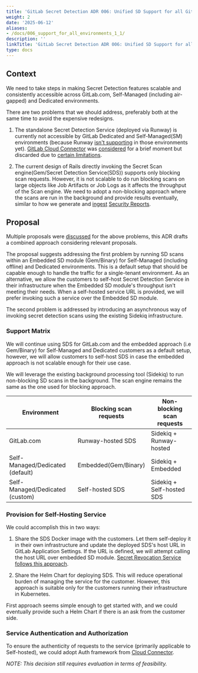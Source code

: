 ```yaml
---
title: 'GitLab Secret Detection ADR 006: Unified SD Support for all GitLab Environments'
weight: 2
date: '2025-06-12'
aliases:
- /docs/006_support_for_all_environments_1_1/
description: ''
linkTitle: 'GitLab Secret Detection ADR 006: Unified SD Support for all GitLab Environments'
type: docs
---
```


## Context

We need to take steps in making Secret Detection features scalable and consistently accessible across GitLab.com, Self-Managed (including air-gapped) and Dedicated environments.

There are two problems that we should address, preferably both at the same time to avoid the expensive redesigns.
      
1. The standalone Secret Detection Service (deployed via Runway) is currently not accessible by GitLab Dedicated and Self-Managed(SM) environments (because Runway [isn't supporting](https://docs.runway.gitlab.com/reference/blueprints/runway-satellite-services-vision/) in those environments yet). [GitLab Cloud Connector](https://docs.gitlab.com/development/cloud_connector/) was [considered](https://gitlab.com/gitlab-org/gitlab/-/work_items/525472) for a brief moment but discarded due to [certain limitations](https://gitlab.com/gitlab-org/gitlab/-/work_items/525472#note_2418504073).
     
2. The current design of Rails directly invoking the Secret Scan engine(Gem/Secret Detection Service(SDS)) supports only blocking scan requests. However, it is not scalable to do run blocking scans on large objects like Job Artifacts or Job Logs as it affects the throughput of the Scan engine. We need to adopt a non-blocking approach where the scans are run in the background and provide results eventually, similar to how we generate and [ingest](https://docs.gitlab.com/development/sec/security_report_ingestion_overview/#vulnerability-creation-from-security-reports) [Security Reports](https://docs.gitlab.com/development/integrations/secure/#report).

## Proposal

Multiple proposals were [discussed](https://gitlab.com/gitlab-org/gitlab/-/work_items/525472#note_2418504073) for the above problems, this ADR drafts a combined approach considering relevant proposals.

The proposal suggests addressing the first problem by running SD scans within an Embedded SD module (Gem/Binary) for Self-Managed (including offline) and Dedicated environments. This is a default setup that should be capable enough to handle the traffic for a single-tenant environment. As an alternative, we allow the customers to self-host Secret Detection Service in their infrastructure when the Embedded SD module's throughput isn't meeting their needs. When a self-hosted service URL is provided, we will prefer invoking such a service over the Embedded SD module.

The second problem is addressed by introducing an asynchronous way of invoking secret detection scans using the existing Sidekiq infrastructure.

### Support Matrix

We will continue using SDS for GitLab.com and the embedded approach (i.e Gem/Binary) for Self-Managed and Dedicated customers as a default setup, however, we will allow customers to self-host SDS in case the embedded approach is not scalable enough for their use case.

We will leverage the existing background processing tool (Sidekiq) to run non-blocking SD scans in the background. The scan engine remains the same as the one used for blocking approach.

| Environment | Blocking scan requests | Non-blocking scan requests |
|-------------|------------------------|----------------------------|
| GitLab.com | Runway-hosted SDS | Sidekiq + Runway-hosted |
| Self-Managed/Dedicated (default) | Embedded(Gem/Binary) | Sidekiq + Embedded |
| Self-Managed/Dedicated (custom) | Self-hosted SDS | Sidekiq + Self-hosted SDS |

### Provision for Self-Hosting Service

We could accomplish this in two ways:

1. Share the SDS Docker image with the customers. Let them self-deploy it in their own infrastructure and update the deployed SDS's host URL in GitLab Application Settings. If the URL is defined, we will attempt calling the host URL over embedded SD module. [Secret Revocation Service follows this approach](https://gitlab.com/gitlab-org/gitlab/-/blob/a19707e9f4e137ef897a8ddb4361fa2894917f80/doc/user/application_security/secret_detection/post_processing.md#configure-gitlab-to-interface-with-revocationapi).

2. Share the Helm Chart for deploying SDS. This will reduce operational burden of managing the service for the customer. However, this approach is suitable only for the customers running their infrastructure in Kubernetes.

First approach seems simple enough to get started with, and we could eventually provide such a Helm Chart if there is an ask from the customer side.

### Service Authentication and Authorization

To ensure the authenticity of requests to the service (primarily applicable to Self-hosted), we could adopt Auth framework from [Cloud Connector](https://docs.gitlab.com/development/cloud_connector/).

_NOTE: This decision still requires evaluation in terms of feasibility._
